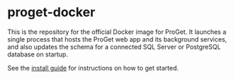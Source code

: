 # proget-docker

This is the repository for the official Docker image for ProGet. It launches a single process that hosts the ProGet web app
and its background services, and also updates the schema for a connected SQL Server or PostgreSQL database
on startup.

See the [install guide](https://inedo.com/support/documentation/proget/installation/installation-guide/linux-docker)
for instructions on how to get started.
